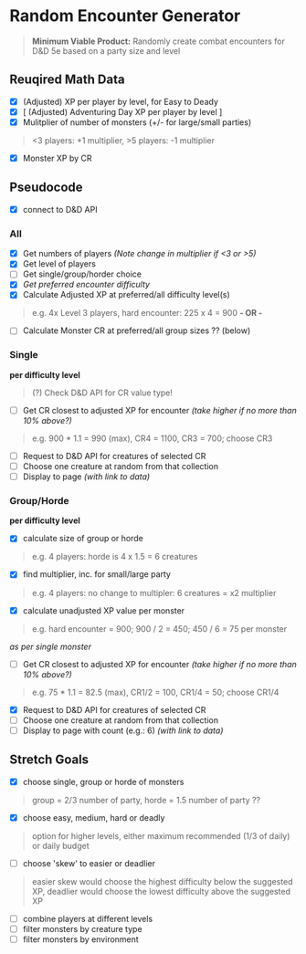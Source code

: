 # Random Encounter Generator
> **Minimum Viable Product:** Randomly create combat encounters for D&D 5e based on a party size and level

## Reuqired Math Data
- [x] (Adjusted) XP per player by level, for Easy to Deady
- [x] [ (Adjusted) Adventuring Day XP per player by level ]
- [x] Mulitplier of number of monsters (+/- for large/small parties)
> <3 players: +1 multiplier, >5 players: -1 multiplier
- [x] Monster XP by CR

## Pseudocode
- [x] connect to D&D API

### All
- [x] Get numbers of players *(Note change in multiplier if <3 or >5)*
- [x] Get level of players
- [ ] Get single/group/horder choice
- [x] *Get preferred encounter difficulty*
- [x] Calculate Adjusted XP at preferred/all difficulty level(s)
> e.g. 4x Level 3 players, hard encounter: 225 x 4 = 900
**- OR -**
- [ ] Calculate Monster CR at preferred/all group sizes ?? (below)

### Single
**per difficulty level**
> (?) Check D&D API for CR value type!
- [ ] Get CR closest to adjusted XP for encounter *(take higher if no more than 10% above?)*
> e.g. 900 * 1.1 = 990 (max), CR4 = 1100, CR3 = 700; choose CR3
- [ ] Request to D&D API for creatures of selected CR
- [ ] Choose one creature at random from that collection
- [ ] Display to page *(with link to data)*

### Group/Horde
**per difficulty level**
- [x] calculate size of group or horde
> e.g. 4 players: horde is 4 x 1.5 = 6 creatures
- [x] find multiplier, inc. for small/large party
> e.g. 4 players: no change to multipler: 6 creatures = x2 multiplier
- [x] calculate unadjusted XP value per monster
> e.g. hard encounter = 900; 900 / 2 = 450; 450 / 6 = 75 per monster

*as per single monster*
- [ ] Get CR closest to adjusted XP for encounter *(take higher if no more than 10% above?)*
> e.g. 75 * 1.1 = 82.5 (max), CR1/2 = 100, CR1/4 = 50; choose CR1/4
- [x] Request to D&D API for creatures of selected CR
- [ ] Choose one creature at random from that collection
- [ ] Display to page with count (e.g.: 6) *(with link to data)*

## Stretch Goals
- [x] choose single, group or horde of monsters
> group = 2/3 number of party, horde = 1.5 number of party ??
- [x] choose easy, medium, hard or deadly
> option for higher levels, either maximum recommended (1/3 of daily) or daily budget
- [ ] choose 'skew' to easier or deadlier
> easier skew would choose the highest difficulty below the suggested XP, deadlier would choose the lowest difficulty above the suggested XP
- [ ] combine players at different levels
- [ ] filter monsters by creature type
- [ ] filter monsters by environment
